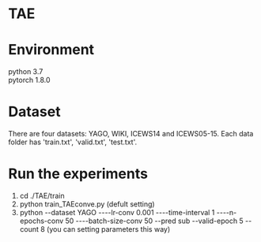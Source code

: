 # TAE <br>
# Environment <br>
python 3.7 <br>
pytorch 1.8.0 <br>
# Dataset <br>
There are four datasets: YAGO, WIKI, ICEWS14 and ICEWS05-15. Each data folder has 'train.txt', 'valid.txt', 'test.txt'. <br> 
# Run the experiments <br>
1. cd ./TAE/train <br>
2. python train_TAEconve.py (defult setting) 
3. python --dataset YAGO ----lr-conv 0.001 ----time-interval 1 ----n-epochs-conv 50 ----batch-size-conv 50 --pred sub --valid-epoch 5 --count 8 (you can setting parameters this way)
